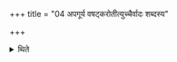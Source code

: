 +++
title = "04 अपगूर्य वषट्करोतीत्युच्चैर्वादः शब्दस्य"

+++

<details><summary>थिते</summary>

अपगूर्य वषट्करोतीत्युच्चैर्वादः शब्दस्य ४
</details>
